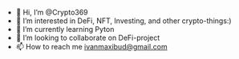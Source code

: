 - 👋 Hi, I’m @Crypto369
- 👀 I’m interested in DeFi, NFT, Investing, and other crypto-things:)
- 🌱 I’m currently learning Pyton
- 💞️ I’m looking to collaborate on DeFi-project
- 📫 How to reach me ivanmaxibud@gmail.com

<!---
Crypto369/Crypto369 is a ✨ special ✨ repository because its `README.md` (this file) appears on your GitHub profile.
You can click the Preview link to take a look at your changes.
--->

